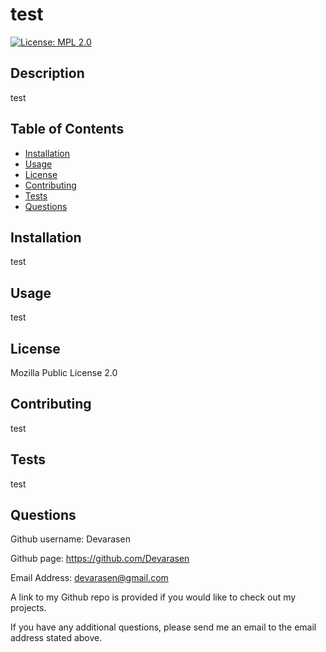 # test

[![License: MPL 2.0](https://img.shields.io/badge/License-MPL_2.0-brightgreen.svg)](https://opensource.org/licenses/MPL-2.0)

## Description

test

## Table of Contents

- [Installation](#installation)
- [Usage](#usage)
- [License](#license)
- [Contributing](#contributing)
- [Tests](#tests)
- [Questions](#questions)

## Installation

test

## Usage

test

## License

Mozilla Public License 2.0

## Contributing

test

## Tests

test

## Questions

Github username: Devarasen

Github page: https://github.com/Devarasen

Email Address: devarasen@gmail.com

A link to my Github repo is provided if you would like to check out my projects.

If you have any additional questions, please send me an email to the email address stated above.

